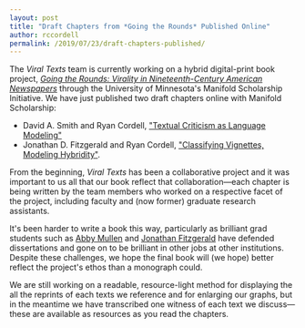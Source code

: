 ```yaml
---
layout: post
title: "Draft Chapters from *Going the Rounds* Published Online"
author: rccordell
permalink: /2019/07/23/draft-chapters-published/
---
```


The *Viral Texts* team is currently working on a hybrid digital-print book project, [*Going the Rounds: Virality in Nineteenth-Century American Newspapers*](https://manifold.umn.edu/projects/going-the-rounds) through the University of Minnesota's Manifold Scholarship Initiative. We have just published two draft chapters online with Manifold Scholarship:

+ David A. Smith and Ryan Cordell, ["Textual Criticism as Language Modeling"](https://manifold.umn.edu/read/untitled-883630b9-c054-44e1-91db-d053a7106ecb) 
+ Jonathan D. Fitzgerald and Ryan Cordell, ["Classifying Vignettes, Modeling Hybridity"](https://manifold.umn.edu/read/untitled-bd3eb0af-fdad-4dd6-9c94-3fd15d522ab6).

From the beginning, *Viral Texts* has been a collaborative project and it was important to us all that our book reflect that collaboration—each chapter is being written by the team members who worked on a respective facet of the project, including faculty and (now former) graduate research assistants.

It's been harder to write a book this way, particularly as brilliant grad students such as [Abby Mullen](https://abbymullen.org/) and [Jonathan Fitzgerald](http://jonathandfitzgerald.com/) have defended dissertations and gone on to be brilliant in other jobs at other institutions. Despite these challenges, we hope the final book will (we hope) better reflect the project's ethos than a monograph could.

We are still working on a readable, resource-light method for displaying the all the reprints of each texts we reference and for enlarging our graphs, but in the meantime we have transcribed one witness of each text we discuss—these are available as resources as you read the chapters.